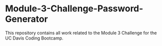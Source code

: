 # Module-3-Challenge-Password-Generator
This repository contains all work related to the Module 3 Challenge for the UC Davis Coding Bootcamp.
